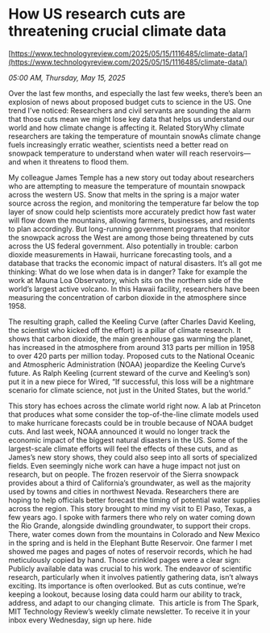 # How US research cuts are threatening crucial climate data

[https://www.technologyreview.com/2025/05/15/1116485/climate-data/](https://www.technologyreview.com/2025/05/15/1116485/climate-data/)

*05:00 AM, Thursday, May 15, 2025*

Over the last few months, and especially the last few weeks, there’s been an explosion of news about proposed budget cuts to science in the US. One trend I’ve noticed: Researchers and civil servants are sounding the alarm that those cuts mean we might lose key data that helps us understand our world and how climate change is affecting it. Related StoryWhy climate researchers are taking the temperature of mountain snowAs climate change fuels increasingly erratic weather, scientists need a better read on snowpack temperature to understand when water will reach reservoirs—and when it threatens to flood them.

My colleague James Temple has a new story out today about researchers who are attempting to measure the temperature of mountain snowpack across the western US. Snow that melts in the spring is a major water source across the region, and monitoring the temperature far below the top layer of snow could help scientists more accurately predict how fast water will flow down the mountains, allowing farmers, businesses, and residents to plan accordingly. But long-running government programs that monitor the snowpack across the West are among those being threatened by cuts across the US federal government. Also potentially in trouble: carbon dioxide measurements in Hawaii, hurricane forecasting tools, and a database that tracks the economic impact of natural disasters. It’s all got me thinking: What do we lose when data is in danger? Take for example the work at Mauna Loa Observatory, which sits on the northern side of the world’s largest active volcano. In this Hawaii facility, researchers have been measuring the concentration of carbon dioxide in the atmosphere since 1958.

The resulting graph, called the Keeling Curve (after Charles David Keeling, the scientist who kicked off the effort) is a pillar of climate research. It shows that carbon dioxide, the main greenhouse gas warming the planet, has increased in the atmosphere from around 313 parts per million in 1958 to over 420 parts per million today. Proposed cuts to the National Oceanic and Atmospheric Administration (NOAA) jeopardize the Keeling Curve’s future. As Ralph Keeling (current steward of the curve and Keeling’s son) put it in a new piece for Wired, “If successful, this loss will be a nightmare scenario for climate science, not just in the United States, but the world.”

This story has echoes across the climate world right now. A lab at Princeton that produces what some consider the top-of-the-line climate models used to make hurricane forecasts could be in trouble because of NOAA budget cuts. And last week, NOAA announced it would no longer track the economic impact of the biggest natural disasters in the US. Some of the largest-scale climate efforts will feel the effects of these cuts, and as James’s new story shows, they could also seep into all sorts of specialized fields. Even seemingly niche work can have a huge impact not just on research, but on people. The frozen reservoir of the Sierra snowpack provides about a third of California’s groundwater, as well as the majority used by towns and cities in northwest Nevada. Researchers there are hoping to help officials better forecast the timing of potential water supplies across the region. This story brought to mind my visit to El Paso, Texas, a few years ago. I spoke with farmers there who rely on water coming down the Rio Grande, alongside dwindling groundwater, to support their crops. There, water comes down from the mountains in Colorado and New Mexico in the spring and is held in the Elephant Butte Reservoir. One farmer I met showed me pages and pages of notes of reservoir records, which he had meticulously copied by hand. Those crinkled pages were a clear sign: Publicly available data was crucial to his work. The endeavor of scientific research, particularly when it involves patiently gathering data, isn’t always exciting. Its importance is often overlooked. But as cuts continue, we’re keeping a lookout, because losing data could harm our ability to track, address, and adapt to our changing climate.  This article is from The Spark, MIT Technology Review’s weekly climate newsletter. To receive it in your inbox every Wednesday, sign up here. hide

